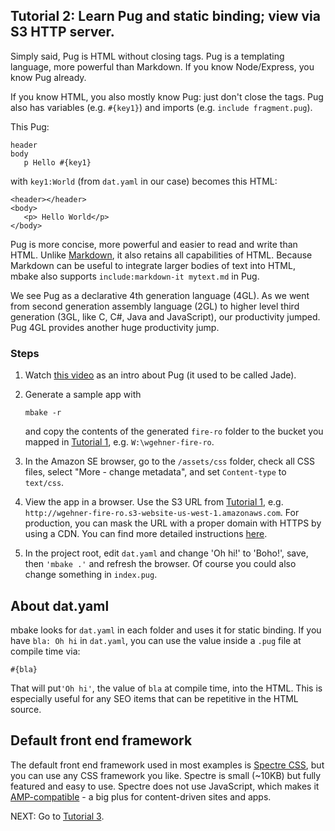 
## Tutorial 2: Learn Pug and static binding; view via S3 HTTP server.

Simply said, Pug is HTML without closing tags. Pug is a templating language,  more powerful than Markdown. If you know Node/Express, you know Pug already.

If you know HTML, you also mostly know Pug: just don't close the tags. Pug also has variables (e.g. `#{key1}`) and imports (e.g. `include fragment.pug`).

This Pug:
```
header
body
   p Hello #{key1}
```

with `key1:World` (from `dat.yaml` in our case)
becomes this HTML:

```
<header></header>
<body>
   <p> Hello World</p>
</body>
```
Pug is more concise, more powerful and easier to read and write than HTML. Unlike [Markdown](https://en.wikipedia.org/wiki/Markdown), it also retains all capabilities of HTML. Because Markdown can be useful to integrate larger bodies of text into HTML, mbake also supports `include:markdown-it mytext.md` in Pug.

We see Pug as a declarative 4th generation language (4GL). As we went from second generation assembly language (2GL) to higher level third generation (3GL, like C, C#, Java and JavaScript), our productivity jumped. Pug 4GL provides another huge productivity jump. 

### Steps

1. Watch [this video](http://youtube.com/watch?v=wzAWI9h3q18) as an intro about Pug (it used to be called Jade).

2. Generate a sample app with

      ```
      mbake -r
      ```
      and copy the contents of the generated `fire-ro` folder to the bucket you mapped in [Tutorial 1](/t1/), e.g. `W:\wgehner-fire-ro`.

3. In the Amazon SE browser, go to the `/assets/css` folder, check all CSS files, select "More - change metadata", and set `Content-type` to `text/css`.

4. View the app in a browser. Use the S3 URL from [Tutorial 1](/t1/), e.g. `http://wgehner-fire-ro.s3-website-us-west-1.amazonaws.com`. For production, you can mask the URL with a proper domain with HTTPS by using a CDN. You can find more detailed instructions [here](/cdn/).

5. In the project root, edit `dat.yaml` and change 'Oh hi!' to 'Boho!', save, then `'mbake .'` and refresh the browser. Of course you could also change something in `index.pug`.

## About dat.yaml
mbake looks for `dat.yaml` in each folder and uses it for static binding. If you have `bla: Oh hi` in `dat.yaml`, you can use the value inside a `.pug` file at compile time via:

```
#{bla}
```

That will put`'Oh hi'`, the value of `bla` at compile time, into the HTML. This is especially useful for any SEO items that can be repetitive in the HTML source.

## Default front end framework

The default front end framework used in most examples is [Spectre CSS](https://picturepan2.github.io/spectre/getting-started.html#introduction), but you can use any CSS framework you like. Spectre is small (~10KB) but fully featured and easy to use. Spectre does not use JavaScript, which makes it [AMP-compatible](https://www.ampproject.org/learn/overview/) - a big plus for content-driven sites and apps.

NEXT: Go to [Tutorial 3](/t3/).